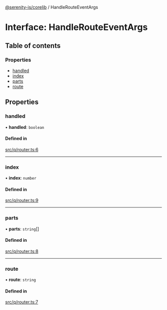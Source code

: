 [@serenity-is/corelib](../README.md) / HandleRouteEventArgs

# Interface: HandleRouteEventArgs

## Table of contents

### Properties

- [handled](HandleRouteEventArgs.md#handled)
- [index](HandleRouteEventArgs.md#index)
- [parts](HandleRouteEventArgs.md#parts)
- [route](HandleRouteEventArgs.md#route)

## Properties

### handled

• **handled**: `boolean`

#### Defined in

[src/q/router.ts:6](https://github.com/serenity-is/serenity/blob/master/packages/corelib/src/q/router.ts#L6)

___

### index

• **index**: `number`

#### Defined in

[src/q/router.ts:9](https://github.com/serenity-is/serenity/blob/master/packages/corelib/src/q/router.ts#L9)

___

### parts

• **parts**: `string`[]

#### Defined in

[src/q/router.ts:8](https://github.com/serenity-is/serenity/blob/master/packages/corelib/src/q/router.ts#L8)

___

### route

• **route**: `string`

#### Defined in

[src/q/router.ts:7](https://github.com/serenity-is/serenity/blob/master/packages/corelib/src/q/router.ts#L7)
